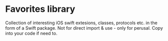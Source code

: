 # Favorites library

Collection of interesting iOS swift extesions, classes, protocols etc. in the form of a Swift package.
Not for direct import & use - only for perusal.
Copy into your code if need to.
